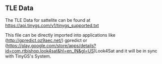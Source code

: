 ## TLE Data

The TLE Data for sattelite can be found at https://api.tinygs.com/v1/tinygs_supported.txt

This file can be directly imported into applications like (http://gpredict.oz9aec.net/) gpredict or (https://play.google.com/store/apps/details?id=com.rtbishop.look4sat&hl=en_IN&gl=US)Look4Sat and it will be in sync with TinyGS's System.
